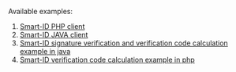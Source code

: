 Available examples:
1. [Smart-ID PHP client](https://github.com/SK-EID/smart-id-php-client)
2. [Smart-ID JAVA client](https://github.com/SK-EID/smart-id-java-client)
3. [Smart-ID signature verification and verification code calculation example in java](https://github.com/SK-EID/smart-id-documentation/blob/master/files/verify.java)
4. [Smart-ID verification code calculation example in php](https://github.com/SK-EID/smart-id-documentation/blob/master/files/control_code.php)
